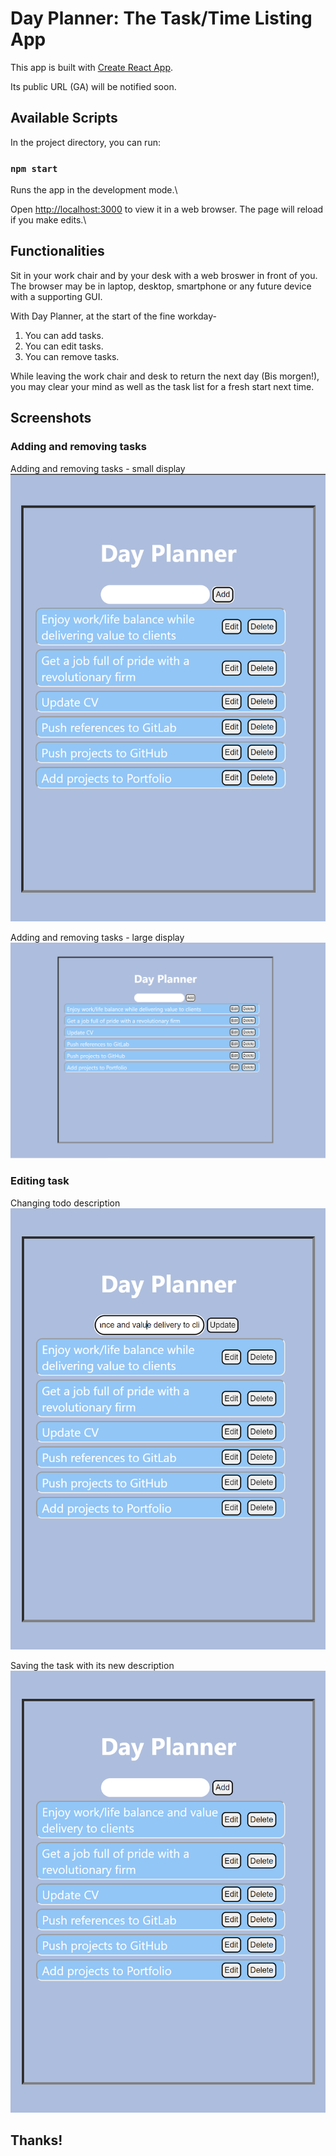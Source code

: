 # Day Planner: The Task/Time Listing App

This app is built with [Create React App](https://github.com/facebook/create-react-app).

Its public URL (GA) will be notified soon.

## Available Scripts

In the project directory, you can run:

### `npm start`

Runs the app in the development mode.\

Open [http://localhost:3000](http://localhost:3000) to view it in a web browser.
The page will reload if you make edits.\

## Functionalities

Sit in your work chair and by your desk with a web broswer in front of you. The browser may be in laptop, desktop, smartphone or any future device with a supporting GUI.

With Day Planner, at the start of the fine workday-
1. You can add tasks.
2. You can edit tasks.
3. You can remove tasks.

While leaving the work chair and desk to return the next day (Bis morgen!), you may clear your mind as well as the task list for a fresh start next time.

## Screenshots

### Adding and removing tasks
Adding and removing tasks - small display
![Adding and removing tasks - small display](assets/images/with-tasks-_-small-display.png)

Adding and removing tasks - large display
![Adding and removing tasks - large display](assets/images/with-tasks-_-large-display.png)  
  
### Editing task
Changing todo description
![Editing a task - Changing its description](assets/images/editing-task.png)  
  
Saving the task with its new description
![Editing the task - Saving it with the new description](assets/images/edited-task.png)  
  

## Thanks!
